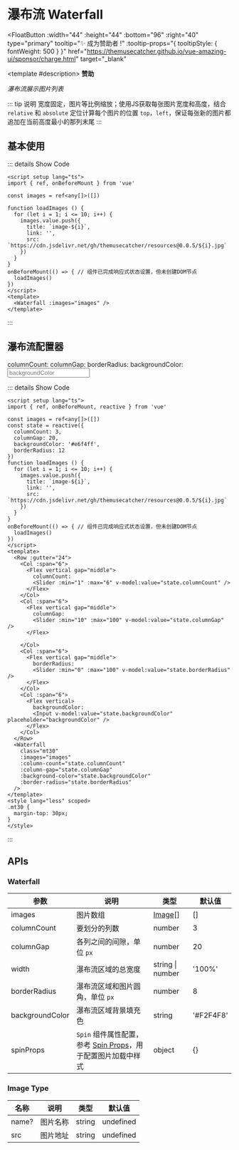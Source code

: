 # 瀑布流 Waterfall

<FloatButton
  :width="44"
  :height="44"
  :bottom="96"
  :right="40"
  type="primary"
  tooltip="✨ 成为赞助者 !"
  :tooltip-props="{
    tooltipStyle: {
      fontWeight: 500
    }
  }"
  href="https://themusecatcher.github.io/vue-amazing-ui/sponsor/charge.html"
  target="_blank"
>
  <template #description>
    <span style="font-size: 14px; font-weight: 600;">赞助</span>
  </template>
</FloatButton>
<BackTop />
<Watermark fullscreen content="Vue Amazing UI" />

*瀑布流展示图片列表*

::: tip 说明
宽度固定，图片等比例缩放；使用JS获取每张图片宽度和高度，结合 `relative` 和 `absolute` 定位计算每个图片的位置 `top`，`left`，保证每张新的图片都追加在当前高度最小的那列末尾
:::

<script setup lang="ts">
import { ref, onBeforeMount, reactive } from 'vue'

const images = ref<any[]>([])
const state = reactive({
  columnCount: 3,
  columnGap: 20,
  backgroundColor: '#e6f4ff',
  borderRadius: 12
})
function loadImages () {
  for (let i = 1; i <= 10; i++) {
    images.value.push({
      title: `image-${i}`,
      link: '',
      src: `https://cdn.jsdelivr.net/gh/themusecatcher/resources@0.0.5/${i}.jpg`
    })
  }
}
onBeforeMount(() => { // 组件已完成响应式状态设置，但未创建DOM节点
  loadImages()
})
</script>

## 基本使用

<Waterfall :images="images" />

::: details Show Code

```vue
<script setup lang="ts">
import { ref, onBeforeMount } from 'vue'

const images = ref<any[]>([])

function loadImages () {
  for (let i = 1; i <= 10; i++) {
    images.value.push({
      title: `image-${i}`,
      link: '',
      src: `https://cdn.jsdelivr.net/gh/themusecatcher/resources@0.0.5/${i}.jpg`
    })
  }
}
onBeforeMount(() => { // 组件已完成响应式状态设置，但未创建DOM节点
  loadImages()
})
</script>
<template>
  <Waterfall :images="images" />
</template>
```

:::

## 瀑布流配置器

<Row :gutter="24">
  <Col :span="6">
    <Flex vertical gap="middle">
      columnCount:
      <Slider :min="1" :max="6" v-model:value="state.columnCount" />
    </Flex>
  </Col>
  <Col :span="6">
    <Flex vertical gap="middle">
      columnGap:
      <Slider :min="10" :max="100" v-model:value="state.columnGap" />
    </Flex>
    
  </Col>
  <Col :span="6">
    <Flex vertical gap="middle">
      borderRadius:
      <Slider :min="0" :max="100" v-model:value="state.borderRadius" />
    </Flex>
  </Col>
  <Col :span="6">
    <Flex vertical>
      backgroundColor:
      <Input v-model:value="state.backgroundColor" placeholder="backgroundColor" />
    </Flex>
  </Col>
</Row>
<Waterfall
  class="mt30"
  :images="images"
  :column-count="state.columnCount"
  :column-gap="state.columnGap"
  :background-color="state.backgroundColor"
  :border-radius="state.borderRadius"
/>

::: details Show Code

```vue
<script setup lang="ts">
import { ref, onBeforeMount, reactive } from 'vue'

const images = ref<any[]>([])
const state = reactive({
  columnCount: 3,
  columnGap: 20,
  backgroundColor: '#e6f4ff',
  borderRadius: 12
})
function loadImages () {
  for (let i = 1; i <= 10; i++) {
    images.value.push({
      title: `image-${i}`,
      link: '',
      src: `https://cdn.jsdelivr.net/gh/themusecatcher/resources@0.0.5/${i}.jpg`
    })
  }
}
onBeforeMount(() => { // 组件已完成响应式状态设置，但未创建DOM节点
  loadImages()
})
</script>
<template>
  <Row :gutter="24">
    <Col :span="6">
      <Flex vertical gap="middle">
        columnCount:
        <Slider :min="1" :max="6" v-model:value="state.columnCount" />
      </Flex>
    </Col>
    <Col :span="6">
      <Flex vertical gap="middle">
        columnGap:
        <Slider :min="10" :max="100" v-model:value="state.columnGap" />
      </Flex>
      
    </Col>
    <Col :span="6">
      <Flex vertical gap="middle">
        borderRadius:
        <Slider :min="0" :max="100" v-model:value="state.borderRadius" />
      </Flex>
    </Col>
    <Col :span="6">
      <Flex vertical>
        backgroundColor:
        <Input v-model:value="state.backgroundColor" placeholder="backgroundColor" />
      </Flex>
    </Col>
  </Row>
  <Waterfall
    class="mt30"
    :images="images"
    :column-count="state.columnCount"
    :column-gap="state.columnGap"
    :background-color="state.backgroundColor"
    :border-radius="state.borderRadius"
  />
</template>
<style lang="less" scoped>
.mt30 {
  margin-top: 30px;
}
</style>
```

:::

<style lang="less" scoped>
.mt30 {
  margin-top: 30px;
}
</style>

## APIs

### Waterfall

参数 | 说明 | 类型 | 默认值
-- | -- | -- | --
images | 图片数组 | [Image](#image-type)[] | []
columnCount | 要划分的列数 | number | 3
columnGap | 各列之间的间隙，单位 `px` | number | 20
width | 瀑布流区域的总宽度 | string &#124; number | '100%'
borderRadius | 瀑布流区域和图片圆角，单位 `px` | number | 8
backgroundColor | 瀑布流区域背景填充色 | string | '#F2F4F8'
spinProps | `Spin` 组件属性配置，参考 [Spin Props](https://themusecatcher.github.io/vue-amazing-ui/guide/components/spin.html#spin)，用于配置图片加载中样式 | object | {}

### Image Type

名称 | 说明 | 类型 | 默认值
-- | -- | -- | --
name? | 图片名称 | string | undefined
src | 图片地址 | string | undefined
